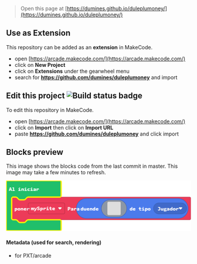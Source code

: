  


> Open this page at [https://dumines.github.io/duleplumoney/](https://dumines.github.io/duleplumoney/)

## Use as Extension

This repository can be added as an **extension** in MakeCode.

* open [https://arcade.makecode.com/](https://arcade.makecode.com/)
* click on **New Project**
* click on **Extensions** under the gearwheel menu
* search for **https://github.com/dumines/duleplumoney** and import

## Edit this project ![Build status badge](https://github.com/dumines/duleplumoney/workflows/MakeCode/badge.svg)

To edit this repository in MakeCode.

* open [https://arcade.makecode.com/](https://arcade.makecode.com/)
* click on **Import** then click on **Import URL**
* paste **https://github.com/dumines/duleplumoney** and click import

## Blocks preview

This image shows the blocks code from the last commit in master.
This image may take a few minutes to refresh.

![A rendered view of the blocks](https://github.com/dumines/duleplumoney/raw/master/.github/makecode/blocks.png)

#### Metadata (used for search, rendering)

* for PXT/arcade
<script src="https://makecode.com/gh-pages-embed.js"></script><script>makeCodeRender("{{ site.makecode.home_url }}", "{{ site.github.owner_name }}/{{ site.github.repository_name }}");</script>
